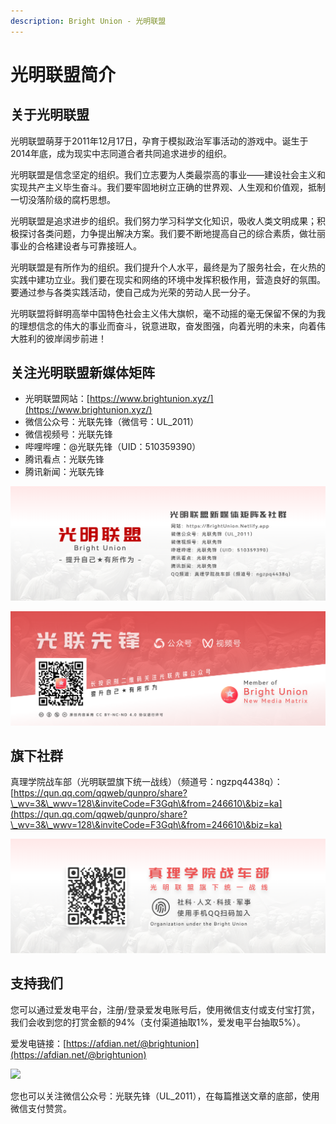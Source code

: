 ```yaml
---
description: Bright Union - 光明联盟
---
```


# 光明联盟简介

## 关于光明联盟

光明联盟萌芽于2011年12月17日，孕育于模拟政治军事活动的游戏中。诞生于2014年底，成为现实中志同道合者共同追求进步的组织。

光明联盟是信念坚定的组织。我们立志要为人类最崇高的事业——建设社会主义和实现共产主义毕生奋斗。我们要牢固地树立正确的世界观、人生观和价值观，抵制一切没落阶级的腐朽思想。

光明联盟是追求进步的组织。我们努力学习科学文化知识，吸收人类文明成果；积极探讨各类问题，力争提出解决方案。我们要不断地提高自己的综合素质，做壮丽事业的合格建设者与可靠接班人。

光明联盟是有所作为的组织。我们提升个人水平，最终是为了服务社会，在火热的实践中建功立业。我们要在现实和网络的环境中发挥积极作用，营造良好的氛围。要通过参与各类实践活动，使自己成为光荣的劳动人民一分子。

光明联盟将鲜明高举中国特色社会主义伟大旗帜，毫不动摇的毫无保留不保的为我的理想信念的伟大的事业而奋斗，锐意进取，奋发图强，向着光明的未来，向着伟大胜利的彼岸阔步前进！

## 关注光明联盟新媒体矩阵

* 光明联盟网站：[https://www.brightunion.xyz/](https://www.brightunion.xyz/)
* 微信公众号：光联先锋（微信号：UL\_2011）
* 微信视频号：光联先锋
* 哔哩哔哩：@光联先锋（UID：510359390）
* 腾讯看点：光联先锋
* 腾讯新闻：光联先锋

![](<../.gitbook/assets/图片 (6).png>)

![](<../.gitbook/assets/图片 (5).png>)

## 旗下社群

真理学院战车部（光明联盟旗下统一战线）（频道号：ngzpq4438q）：[https://qun.qq.com/qqweb/qunpro/share?\_wv=3&\_wwv=128\&inviteCode=F3Gqh\&from=246610\&biz=ka](https://qun.qq.com/qqweb/qunpro/share?\_wv=3&\_wwv=128\&inviteCode=F3Gqh\&from=246610\&biz=ka)

![](<../.gitbook/assets/图片 (4).png>)

## 支持我们 <a href="#zhi-chi-wo-men" id="zhi-chi-wo-men"></a>

您可以通过爱发电平台，注册/登录爱发电账号后，使用微信支付或支付宝打赏，我们会收到您的打赏金额的94%（支付渠道抽取1%，爱发电平台抽取5%）。

爱发电链接：[https://afdian.net/@brightunion](https://afdian.net/@brightunion)

![](https://d33wubrfki0l68.cloudfront.net/19e1a701f19437cbad234a95122ff4e5c39e2be9/b82a6/img/afd.png)

您也可以关注微信公众号：光联先锋（UL\_2011），在每篇推送文章的底部，使用微信支付赞赏。
